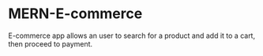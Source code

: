 # MERN-E-commerce
E-commerce app  allows an user to search for a product and add it to a cart,  then proceed to payment.
